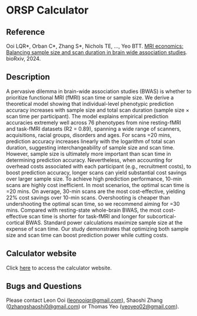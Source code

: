 # ORSP Calculator

## Reference
Ooi LQR*, Orban C*, Zhang S*, Nichols TE, ..., Yeo BTT. [MRI economics: Balancing sample size and scan duration in brain wide association studies](https://www.biorxiv.org/content/10.1101/2024.02.16.580448v1). bioRxiv, 2024. 

## Description
A pervasive dilemma in brain-wide association studies (BWAS) is whether to prioritize functional MRI (fMRI) scan time or sample size. We derive a theoretical model showing that individual-level phenotypic prediction accuracy increases with sample size and total scan duration (sample size × scan time per participant). The model explains empirical prediction accuracies extremely well across 76 phenotypes from nine resting-fMRI and task-fMRI datasets (R2 = 0.89), spanning a wide range of scanners, acquisitions, racial groups, disorders and ages. For scans =20 mins, prediction accuracy increases linearly with the logarithm of total scan duration, suggesting interchangeability of sample size and scan time. However, sample size is ultimately more important than scan time in determining prediction accuracy. Nevertheless, when accounting for overhead costs associated with each participant (e.g., recruitment costs), to boost prediction accuracy, longer scans can yield substantial cost savings over larger sample size. To achieve high prediction performance, 10-min scans are highly cost inefficient. In most scenarios, the optimal scan time is =20 mins. On average, 30-min scans are the most cost-effective, yielding 22% cost savings over 10-min scans. Overshooting is cheaper than undershooting the optimal scan time, so we recommend aiming for =30 mins. Compared with resting-state whole-brain BWAS, the most cost-effective scan time is shorter for task-fMRI and longer for subcortical-cortical BWAS. Standard power calculations maximize sample size at the expense of scan time. Our study demonstrates that optimizing both sample size and scan time can boost prediction power while cutting costs.

## Calculator website
Click [here](https://thomasyeolab.github.io/OptimalScanTimeCalculator/index.html) to access the calculator website.

## Bugs and Questions
Please contact Leon Ooi (leonooiqr@gmail.com), Shaoshi Zhang (0zhangshaoshi0@gmail.com) or Thomas Yeo (yeoyeo02@gmail.com).
